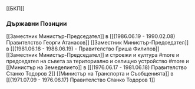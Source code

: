 [[БКП]]

### Държавни Позиции
[[Заместник Министър-Председател]] в [[(1986.06.19 - 1990.02.08) Правителство Георги Атанасов]]
[[Заместник Министър-Председател]] в [[(1981.06.18 - 1986.06.19) - Правителство Гриша Филипов]]
[[Заместник Министър-Председател]] и строежи и култура #more и председател на съвета за териториално и селищно устройство #more  и [[Министър на Земеделието]] в [[(1976.06.17 - 1981.06.18) Правителство Станко Тодоров 2]]
[[Министър на Транспорта и Съобщенията]] в [[(1971.07.09 - 1976.06.17) Правителство Станко Тодоров 1]]